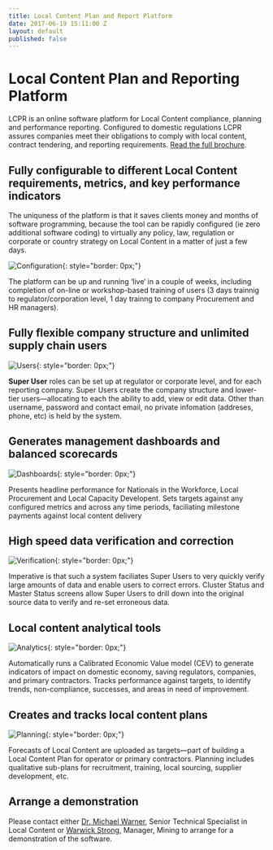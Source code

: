 ```yaml
---
title: Local Content Plan and Report Platform
date: 2017-06-19 15:11:00 Z
layout: default
published: false
---
```


# Local Content Plan and Reporting Platform

LCPR is an online software platform for Local Content compliance, planning and performance reporting. Configured to domestic regulations LCPR assures companies meet their obligations to comply with local content, contract tendering, and reporting requirements.  [Read the full brochure](https://www.dai.com/uploads/LCPR%20Brochure%20(r8)%20pdf.pdf).

## Fully configurable to different Local Content requirements, metrics, and key performance indicators

The uniquness of the platform is that it saves clients money and months of software programming, because the tool can be rapidly configured (ie zero additional software coding) to virtually any policy, law, regulation or corporate or country strategy on Local Content in a matter of just a few days.

![Configuration](/uploads/lcpr-configure.png){: style="border: 0px;"}

The platform can be up and running ‘live‘ in a couple of weeks, including completion of on-line or workshop-based training of users (3 days trainnig to regulator/corporation level, 1 day trainng to company Procurement and HR managers).

## Fully flexible company structure and unlimited supply chain users

![Users](/uploads/lcpr-users.png){: style="border: 0px;"}

**Super User** roles can be set up at regulator or corporate level, and for each reporting company. Super Users create the company structure
and lower-tier users—allocating to each the ability to add, view or edit data. Other than username, password and contact email, no private infomation (addreses, phone, etc) is held by the system.

## Generates management dashboards and balanced scorecards

![Dashboards](/uploads/lcpr-dashboard.png){: style="border: 0px;"}

Presents headline performance for Nationals in the Workforce, Local Procurement and Local Capacity Developent. Sets targets against any configured metrics and across any time periods, faciliating milestone payments against local content delivery

## High speed data verification and correction

![Verification](/uploads/lcpr-verification.png){: style="border: 0px;"}

Imperative is that such a system faciliates Super Users to very quickly verify large amounts of data and enable users to correct errors. Cluster Status and Master Status screens allow Super Users to drill down into the original source data to verify and re-set erroneous data. 

## Local content analytical tools

![Analytics](/uploads/lcpr-analytics.png){: style="border: 0px;"}

Automatically runs a Calibrated Economic Value model (CEV) to generate indicators of impact on domestic economy, saving regulators, companies, and primary contractors. Tracks performance against targets, to identify trends, non-compliance, successes, and areas in need of improvement.

## Creates and tracks local content plans

![Planning](/uploads/lcpr-plan.png){: style="border: 0px;"}

Forecasts of Local Content are uploaded as targets—part of building a Local Content Plan for operator or primary contractors. Planning includes qualitative sub-plans for recruitment, training, local sourcing, supplier development, etc.

## Arrange a demonstration

Please contact either [Dr. Michael Warner](mailto:Michael_Warner@dai.com), Senior Technical Specialist in Local Content or [Warwick Strong](mailto:Warwick_Strong@dai.com), Manager, Mining to arrange for a demonstration of the software.
